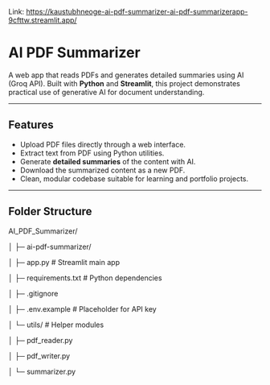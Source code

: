 Link: https://kaustubhneoge-ai-pdf-summarizer-ai-pdf-summarizerapp-9cfttw.streamlit.app/

# AI PDF Summarizer

A web app that reads PDFs and generates detailed summaries using AI (Groq API). Built with **Python** and **Streamlit**, this project demonstrates practical use of generative AI for document understanding.

---

## **Features**

- Upload PDF files directly through a web interface.
- Extract text from PDF using Python utilities.
- Generate **detailed summaries** of the content with AI.
- Download the summarized content as a new PDF.
- Clean, modular codebase suitable for learning and portfolio projects.

---

## **Folder Structure**

AI_PDF_Summarizer/

│ ├─ ai-pdf-summarizer/

│ ├─ app.py # Streamlit main app

│ ├─ requirements.txt # Python dependencies

│ ├─ .gitignore

│ ├─ .env.example # Placeholder for API key

│ └─ utils/ # Helper modules

│ ├─ pdf_reader.py

│ ├─ pdf_writer.py

│ └─ summarizer.py
